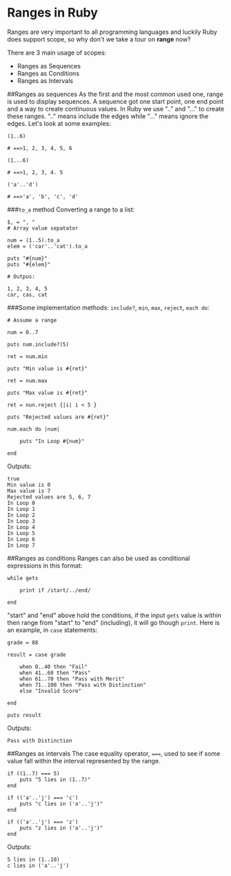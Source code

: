# Ranges in Ruby

Ranges are very important to all programming languages and luckily Ruby does support scope, so why don't we take a tour on **range** now?

There are 3 main usage of scopes:

* Ranges as Sequences
* Ranges as Conditions
* Ranges as Intervals

##Ranges as sequences
As the first and the most common used one, range is used to display sequences. A sequence got one start point, one end point and a way to create continuous values.
In Ruby we use ".." and "..." to create these ranges. ".." means include the edges while "..." means ignore the edges. Let's look at some examples:

	(1..6)     

	# ==>1, 2, 3, 4, 5, 6

	(1...6)       

	# ==>1, 2, 3, 4. 5

	('a'..'d')    
	
	# ==>'a', 'b', 'c', 'd'

###`to_a` method
Converting a range to a list:

	$, = ", "
	# Array value sepatator

	num = (1..5).to_a
	elem = ('car'..'cat').to_a

	puts "#{num}"
	puts "#{elem}"

	# Outpus:

	1, 2, 3, 4, 5
	car, cas, cat

###Some implementation methods: `include?`, `min`, `max`, `reject`, `each do`:

	# Assume a range

	num = 0..7

	puts num.include?(5)

	ret = num.min

	puts "Min value is #{ret}"

	ret = num.max

	puts "Max value is #{ret}"

	ret = nun.reject {|i| i < 5 }

	puts "Rejected values are #{ret}"

	num.each do |num|

		puts "In Loop #{num}"

	end


Outputs:


	true
	Min value is 0
	Max value is 7
	Rejected values are 5, 6, 7
	In Loop 0
	In Loop 1
	In Loop 2
	In Loop 3
	In Loop 4
	In Loop 5
	In Loop 6
	In Loop 7

##Ranges as conditions
Ranges can also be used as conditional expressions in this format:

	while gets

		print if /start/../end/

	end
"start" and "end" above hold the conditions, if the input `gets` value is within then range from "start" to "end" (including), it will go though `print`. Here is an example, in `case` statements:

	grade = 88

	result = case grade

		when 0..40 then "Fail"
		when 41..60 then "Pass"
		when 61..70 then "Pass with Merit"
   		when 71..100 then "Pass with Distinction"
    	else "Invalid Score"

	end

	puts result

Outputs:

	Pass with Distinction

##Ranges as intervals
The case equality operator, `===`, used to see if some value fall within the interval represented by the range.

	if ((1..7) === 5)
		puts "5 lies in (1..7)"
	end

	if (('a'..'j') === 'c')
  		puts "c lies in ('a'..'j')"
	end

	if (('a'..'j') === 'z')
	  	puts "z lies in ('a'..'j')"
	end

Outputs:

	5 lies in (1..10)
	c lies in ('a'..'j')

